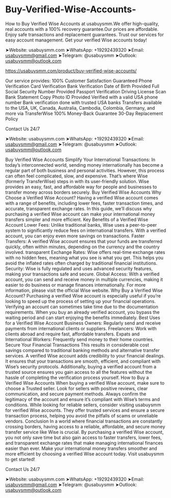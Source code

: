 # Buy-Verified-Wise-Accounts-
How to Buy Verified Wise Accounts at usabuysmm.We offer high-quality, real accounts with a 100% recovery guarantee.Our prices are affordable. Enjoy safe transactions and replacement guarantees. Trust our services for easy account management. Get your verified Wise accounts today! 

➤Website: usabuysmm.com
➤WhatsApp: +19292439320
➤Email: usabuysmm@gmail.com
➤Telegram: @usabuysmm
➤Outlook: usabuysmm@outlook.com

https://usabuysmm.com/product/buy-verified-wise-accounts/

 Our service provides: 
 100% Customer Satisfaction Guaranteed 
Phone Verification 
Card Verification 
 Bank Verification 
 Date of Birth Provided 
Full Social Security Number Provided 
Passport Verification 
 Driving License Scan 
 Bank Statement Copy 
 Photo ID Provided 
 Verified with a valid USA phone number 
Bank verification done with trusted USA banks 
 Transfers available to the USA, UK, Canada, Australia, Cambodia, Colombia, Germany, and more via TransferWise 
100% Money-Back Guarantee 
30-Day Replacement Policy


Contact Us 24/7

➤Website: usabuysmm.com
➤WhatsApp: +19292439320
➤Email: usabuysmm@gmail.com
➤Telegram: @usabuysmm
➤Outlook: usabuysmm@outlook.com

Buy Verified Wise Accounts
Simplify Your International Transactions: In today’s interconnected world, sending money internationally has become a regular part of both business and personal activities. However, this process can often feel complicated, slow, and expensive. That’s where Wise (formerly TransferWise) steps in with its user-friendly solution. Wise provides an easy, fast, and affordable way for people and businesses to transfer money across borders securely.
Buy Verified Wise Accounts
Why Choose a Verified Wise Account? 
 Having a verified Wise account comes with a range of benefits, including lower fees, faster transaction times, and accurate, transparent exchange rates. In this guide, we’ll discuss why purchasing a verified Wise account can make your international money transfers simpler and more efficient. 
Key Benefits of a Verified Wise Account 
 Lower Fees: Unlike traditional banks, Wise uses a peer-to-peer system to significantly reduce fees on international transfers. With a verified account, you can enjoy even more savings on transactions. 
Faster Transfers: A verified Wise account ensures that your funds are transferred quickly, often within minutes, depending on the currency and the country involved. 
transparent Exchange Rates: Wise offers real-time exchange rates with no hidden fees, meaning what you see is what you get. This helps you avoid the inflated rates often charged by traditional financial institutions. 
Security: Wise is fully regulated and uses advanced security features, making  your transactions safe and secure. 
Global Access: With a verified account, you can send and receive money in multiple currencies, making it easier to do business or manage finances internationally. 
For more information, please visit the official Wise website.
 Why Buy a Verified Wise Account? 
Purchasing a verified Wise account is especially useful if you’re looking to speed up the process of setting up your financial operations. Verifying an account can sometimes take time due to the documentation requirements. When you buy an already verified account, you bypass the waiting period and can start enjoying the benefits immediately. 
Best Uses for a Verified Wise Account 
Business Owners: Regularly send and receive payments from international clients or suppliers.
Freelancers: Work with clients abroad and require fast, affordable transfers. Expats and International Workers: Frequently send money to their home countries. 
Secure Your Financial Transactions 
This results in considerable cost savings compared to traditional banking methods and alternative transfer services. A verified Wise account adds credibility to your financial dealings. It ensures that your transactions are smooth, efficient, and compliant with Wise’s security protocols. Additionally, buying a verified account from a trusted source ensures you gain access to all the features without the hassle of completing the verification process yourself. 
 How to Buy a Verified Wise Accounts 
 When buying a verified Wise account, make sure to choose a Trusted seller. Look for sellers with positive reviews, clear communication, and secure payment methods. Always confirm the legitimacy of the account and ensure it’s compliant with Wise’s terms and conditions. 
 While looking for reliable sellers, consider visiting usabuysmm for verified Wise accounts.
They offer trusted services and ensure a secure transaction process, helping you avoid the pitfalls of scams or unreliable vendors. 
 Conclusion 
In a world where financial transactions are constantly crossing borders, having access to a reliable, affordable, and secure money transfer service like Wise is crucial.
By purchasing a verified Wise account, you not only save time but also gain access to faster transfers, lower fees, and transparent exchange rates that make managing international finances easier than ever. Make your international money transfers smoother and more efficient by choosing a verified Wise account today. Visit usabuysmm to get started! 


Contact Us 24/7

➤Website: usabuysmm.com
➤WhatsApp: +19292439320
➤Email: usabuysmm@gmail.com
➤Telegram: @usabuysmm
➤Outlook: usabuysmm@outlook.com
